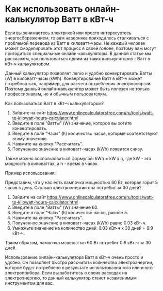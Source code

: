 Как использовать онлайн-калькулятор Ватт в кВт-ч
================================================

Если вы занимаетесь электрикой или просто интересуетесь энергосбережением, то вам наверняка приходилось сталкиваться с проблемой перевода из Ватт в киловатт-часы. Не каждый человек может смоделировать этот процесс в своей голове, поэтому вам могут пригодиться специальные онлайн-калькуляторы. В данной статье мы расскажем, как пользоваться одним из таких калькуляторов - Ватт в кВт-ч калькулятором.

Данный калькулятор позволяет легко и удобно конвертировать Ватты (W) в киловатт-часы (kWh). Конвертирование Ватт в кВт-ч может потребоваться, например, для расчета потребления электроэнергии. Поэтому данный онлайн-калькулятор может быть полезен не только профессионалам, но и обычным пользователям.

Как пользоваться Ватт в кВт-ч калькулятором?

1. Зайдите на сайт <https://www.onlinecalculatorsfree.com/ru/tools/watt-to-kilowatt-hours-calculator.html>
2. Введите в поле "Ватты" (W) значение, которое вы хотите конвертировать.
3. Введите в поле "Часы" (h) количество часов, которые соответствуют этому значению.
4. Нажмите на кнопку "Рассчитать".
5. Полученное значение в киловатт-часах (kWh) появится снизу.

Также можно воспользоваться формулой: kWh = kW x h, где kW - это мощность в киловаттах, а h - время в часах.

Пример использования:

Представим, что у нас есть лампочка мощностью 60 Вт, которая горит 5 часов в день. Сколько электроэнергии она потребит за 30 дней?

1. Зайдите на сайт <https://www.onlinecalculatorsfree.com/ru/tools/watt-to-kilowatt-hours-calculator.html>
2. Введите в поле "Ватты" (W) значение 60.
3. Введите в поле "Часы" (h) количество часов, равное 5.
4. Нажмите на кнопку "Рассчитать".
5. Полученное значение в киловатт-часах (kWh) равно 0.03 кВт-ч.
6. Умножьте значение на количество дней: 0.03 кВт-ч x 30 дней = 0.9 кВт-ч.

Таким образом, лампочка мощностью 60 Вт потребит 0.9 кВт-ч за 30 дней.

Использование онлайн-калькулятора Ватт в кВт-ч очень просто и удобно. Он позволяет быстро рассчитать количество электроэнергии, которое будет потреблено в результате использования того или иного электроприбора. Если вы заботитесь о своих расходах на электроэнергию, то данный калькулятор станет незаменимым инструментом для вас.